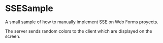 # SSESample

A small sample of how to manually implement SSE on Web Forms proyects.

The server sends random colors to the client which are displayed on the screen.

